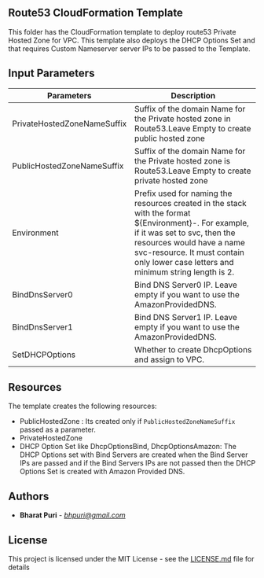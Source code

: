 ## Route53 CloudFormation Template

This folder has the CloudFormation template to deploy route53 Private Hosted Zone for VPC. This template also deploys the DHCP Options Set and that requires Custom Nameserver server IPs to be passed to the Template.

## Input Parameters

|     Parameters                   |            Description            |
|----------------------------------|-----------------------------------|
|     PrivateHostedZoneNameSuffix  |  Suffix of the domain Name for the Private hosted zone in Route53.Leave Empty to create public hosted zone|
|     PublicHostedZoneNameSuffix   |  Suffix of the domain Name for the Private hosted zone is Route53.Leave Empty to create private hosted zone|
|     Environment                  |  Prefix used for naming the resources created in the stack with the format ${Environment}-<resource>. For example, if it was set to svc, then the resources would have a name svc-resource. It must contain only lower case letters and minimum string length is 2.        |
|     BindDnsServer0               |  Bind DNS Server0 IP. Leave empty if you want to use the AmazonProvidedDNS.             |
|     BindDnsServer1               |  Bind DNS Server1 IP. Leave empty if you want to use the AmazonProvidedDNS.             |
|     SetDHCPOptions               |  Whether to create DhcpOptions and assign to VPC.                                       |

## Resources

The template creates the following resources:
- PublicHostedZone : Its created only if `PublicHostedZoneNameSuffix` passed as a parameter.
- PrivateHostedZone
- DHCP Option Set like DhcpOptionsBind, DhcpOptionsAmazon: The DHCP Options set with Bind Servers are created when the Bind Server IPs are passed and if the Bind Servers IPs are not passed then the DHCP Options Set is created with Amazon Provided DNS.


## Authors
* **Bharat Puri**  -  *bhpuri@gmail.com*  

## License

This project is licensed under the MIT License - see the [LICENSE.md](../LICENSE.md) file for details
